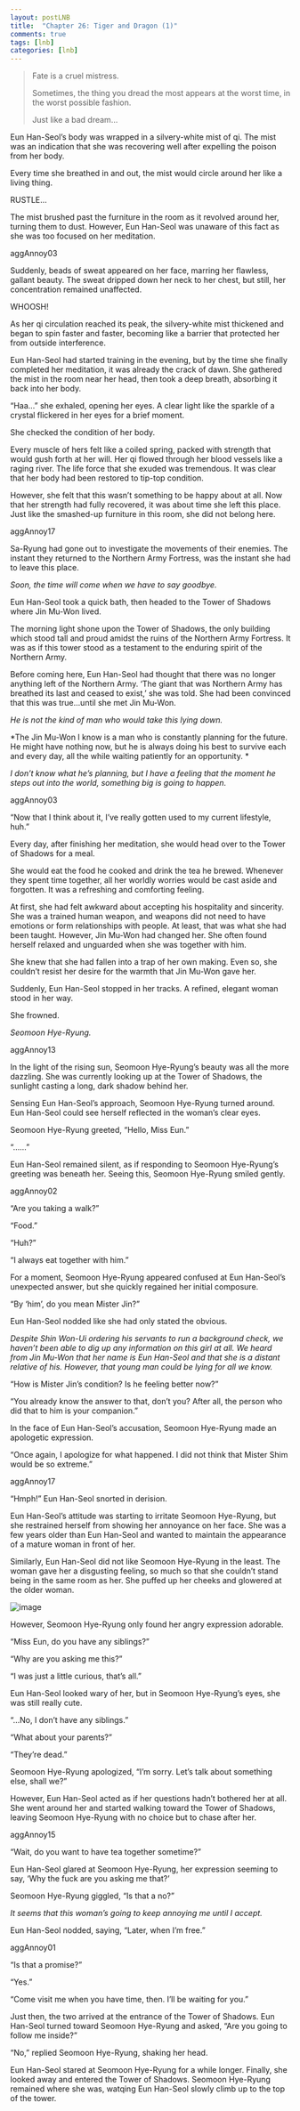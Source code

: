 ```yaml
---
layout: postLNB
title:  "Chapter 26: Tiger and Dragon (1)"
comments: true
tags: [lnb]
categories: [lnb]
---
```


<blockquote>Fate is a cruel mistress.

Sometimes, the thing you dread the most appears at the worst time, in the worst possible fashion.

Just like a bad dream…</blockquote>

Eun Han-Seol’s body was wrapped in a silvery-white mist of qi. The mist was an indication that she was recovering well after expelling the poison from her body.

Every time she breathed in and out, the mist would circle around her like a living thing.

RUSTLE…

The mist brushed past the furniture in the room as it revolved around her, turning them to dust. However, Eun Han-Seol was unaware of this fact as she was too focused on her meditation.

aggAnnoy03

Suddenly, beads of sweat appeared on her face, marring her flawless, gallant beauty. The sweat dripped down her neck to her chest, but still, her concentration remained unaffected.

WHOOSH!

As her qi circulation reached its peak, the silvery-white mist thickened and began to spin faster and faster, becoming like a barrier that protected her from outside interference.

Eun Han-Seol had started training in the evening, but by the time she finally completed her meditation, it was already the crack of dawn. She gathered the mist in the room near her head, then took a deep breath, absorbing it back into her body.

“Haa…” she exhaled, opening her eyes. A clear light like the sparkle of a crystal flickered in her eyes for a brief moment.

She checked the condition of her body.

Every muscle of hers felt like a coiled spring, packed with strength that would gush forth at her will. Her qi flowed through her blood vessels like a raging river. The life force that she exuded was tremendous. It was clear that her body had been restored to tip-top condition. 

However, she felt that this wasn’t something to be happy about at all. Now that her strength had fully recovered, it was about time she left this place. Just like the smashed-up furniture in this room, she did not belong here.

aggAnnoy17

Sa-Ryung had gone out to investigate the movements of their enemies. The instant they returned to the Northern Army Fortress, was the instant she had to leave this place.

*Soon, the time will come when we have to say goodbye.*

Eun Han-Seol took a quick bath, then headed to the Tower of Shadows where Jin Mu-Won lived.

The morning light shone upon the Tower of Shadows, the only building which stood tall and proud amidst the ruins of the Northern Army Fortress. It was as if this tower stood as a testament to the enduring spirit of the Northern Army. 

Before coming here, Eun Han-Seol had thought that there was no longer anything left of the Northern Army. ‘The giant that was Northern Army has breathed its last and ceased to exist,’ she was told. She had been convinced that this was true…until she met Jin Mu-Won.

*He is not the kind of man who would take this lying down.*

*The Jin Mu-Won I know is a man who is constantly planning for the future. He might have nothing now, but he is always doing his best to survive each and every day, all the while waiting patiently for an opportunity. *

*I don’t know what he’s planning, but I have a feeling that the moment he steps out into the world, something big is going to happen.*

aggAnnoy03

“Now that I think about it, I’ve really gotten used to my current lifestyle, huh.”

Every day, after finishing her meditation, she would head over to the Tower of Shadows for a meal.

She would eat the food he cooked and drink the tea he brewed. Whenever they spent time together, all her worldly worries would be cast aside and forgotten. It was a refreshing and comforting feeling.

At first, she had felt awkward about accepting his hospitality and sincerity. She was a trained human weapon, and weapons did not need to have emotions or form relationships with people. At least, that was what she had been taught. However, Jin Mu-Won had changed her. She often found herself relaxed and unguarded when she was together with him.

She knew that she had fallen into a trap of her own making. Even so, she couldn’t resist her desire for the warmth that Jin Mu-Won gave her.

Suddenly, Eun Han-Seol stopped in her tracks. A refined, elegant woman stood in her way.

She frowned.

*Seomoon Hye-Ryung.*

aggAnnoy13

In the light of the rising sun, Seomoon Hye-Ryung’s beauty was all the more dazzling. She was currently looking up at the Tower of Shadows, the sunlight casting a long, dark shadow behind her.

Sensing Eun Han-Seol’s approach, Seomoon Hye-Ryung turned around. Eun Han-Seol could see herself reflected in the woman’s clear eyes.

Seomoon Hye-Ryung greeted, “Hello, Miss Eun.”

“……”

Eun Han-Seol remained silent, as if responding to Seomoon Hye-Ryung’s greeting was beneath her. Seeing this, Seomoon Hye-Ryung smiled gently.

aggAnnoy02

“Are you taking a walk?”

“Food.”

“Huh?”

“I always eat together with him.”

For a moment, Seomoon Hye-Ryung appeared confused at Eun Han-Seol’s unexpected answer, but she quickly regained her initial composure.

“By ‘him’, do you mean Mister Jin?”

Eun Han-Seol nodded like she had only stated the obvious. 

*Despite Shin Won-Ui ordering his servants to run a background check, we haven’t been able to dig up any information on this girl at all. We heard from Jin Mu-Won that her name is Eun Han-Seol and that she is a distant relative of his. However, that young man could be lying for all we know.*

“How is Mister Jin’s condition? Is he feeling better now?”

“You already know the answer to that, don’t you? After all, the person who did that to him is your companion.”

In the face of Eun Han-Seol’s accusation, Seomoon Hye-Ryung made an apologetic expression.

“Once again, I apologize for what happened. I did not think that Mister Shim would be so extreme.”

aggAnnoy17

“Hmph!” Eun Han-Seol snorted in derision. 

Eun Han-Seol’s attitude was starting to irritate Seomoon Hye-Ryung, but she restrained herself from showing her annoyance on her face. She was a few years older than Eun Han-Seol and wanted to maintain the appearance of a mature woman in front of her.

Similarly, Eun Han-Seol did not like Seomoon Hye-Ryung in the least. The woman gave her a disgusting feeling, so much so that she couldn’t stand being in the same room as her. She puffed up her cheeks and glowered at the older woman.

![image](/Images/026-insert.jpg)

However, Seomoon Hye-Ryung only found her angry expression adorable.

“Miss Eun, do you have any siblings?”

“Why are you asking me this?”

“I was just a little curious, that’s all.”

Eun Han-Seol looked wary of her, but in Seomoon Hye-Ryung’s eyes, she was still really cute.

“…No, I don’t have any siblings.”

“What about your parents?”

“They’re dead.”

Seomoon Hye-Ryung apologized, “I’m sorry. Let’s talk about something else, shall we?”

However, Eun Han-Seol acted as if her questions hadn’t bothered her at all. She went around her and started walking toward the Tower of Shadows, leaving Seomoon Hye-Ryung with no choice but to chase after her.

aggAnnoy15

“Wait, do you want to have tea together sometime?”

Eun Han-Seol glared at Seomoon Hye-Ryung, her expression seeming to say, ‘Why the fuck are you asking me that?’

Seomoon Hye-Ryung giggled, “Is that a no?”

*It seems that this woman’s going to keep annoying me until I accept.* 

Eun Han-Seol nodded, saying, “Later, when I’m free.”

aggAnnoy01

“Is that a promise?”

“Yes.”

“Come visit me when you have time, then. I’ll be waiting for you.”

Just then, the two arrived at the entrance of the Tower of Shadows. Eun Han-Seol turned toward Seomoon Hye-Ryung and asked, “Are you going to follow me inside?”

“No,” replied Seomoon Hye-Ryung, shaking her head.

Eun Han-Seol stared at Seomoon Hye-Ryung for a while longer. Finally, she looked away and entered the Tower of Shadows. Seomoon Hye-Ryung remained where she was, watqing Eun Han-Seol slowly climb up to the top of the tower.

